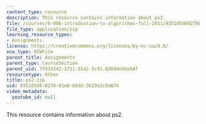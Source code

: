 ```yaml
---
content_type: resource
description: This resource contains information about ps2.
file: /courses/6-006-introduction-to-algorithms-fall-2011/835105d6027601e666dd3623e2c0a074_ps2.zip
file_type: application/zip
learning_resource_types:
- Assignments
license: https://creativecommons.org/licenses/by-nc-sa/4.0/
ocw_type: OCWFile
parent_title: Assignments
parent_type: CourseSection
parent_uid: 7fd33342-3721-55a2-5c91-0269de56eb8f
resourcetype: Other
title: ps2.zip
uid: 835105d6-0276-01e6-66dd-3623e2c0a074
video_metadata:
  youtube_id: null
---
```

This resource contains information about ps2.